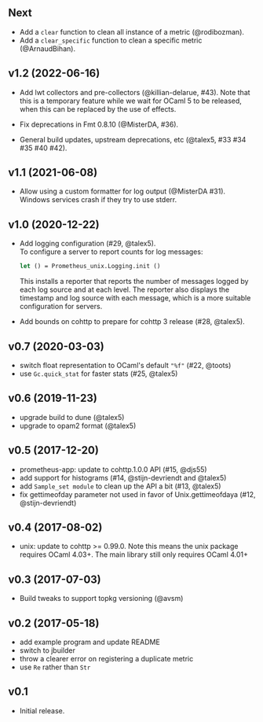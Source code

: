 ## Next

- Add a `clear` function to clean all instance of a metric (@rodibozman).
- Add a `clear_specific` function to clean a specific metric (@ArnaudBihan).

## v1.2 (2022-06-16)

- Add lwt collectors and pre-collectors (@killian-delarue, #43).
  Note that this is a temporary feature while we wait for OCaml 5 to be released,
  when this can be replaced by the use of effects.

- Fix deprecations in Fmt 0.8.10 (@MisterDA, #36).

- General build updates, upstream deprecations, etc (@talex5, #33 #34 #35 #40 #42).

## v1.1 (2021-06-08)

- Allow using a custom formatter for log output (@MisterDA #31).
  Windows services crash if they try to use stderr.

## v1.0 (2020-12-22)

- Add logging configuration (#29, @talex5).  
  To configure a server to report counts for log messages:
  ```ocaml
  let () = Prometheus_unix.Logging.init ()
  ```
  This installs a reporter that reports the number of messages logged by each log source and at each level.
  The reporter also displays the timestamp and log source with each message, which is a more suitable configuration for servers.

- Add bounds on cohttp to prepare for cohttp 3 release (#28, @talex5).

## v0.7 (2020-03-03)

- switch float representation to OCaml's default `"%f"` (#22, @toots)
- use `Gc.quick_stat` for faster stats (#25, @talex5)

## v0.6 (2019-11-23)

- upgrade build to dune (@talex5)
- upgrade to opam2 format (@talex5)

## v0.5 (2017-12-20)

- prometheus-app: update to cohttp.1.0.0 API (#15, @djs55)
- add support for histograms (#14, @stijn-devriendt and @talex5)
- add `Sample_set module` to clean up the API a bit (#13, @talex5)
- fix gettimeofday parameter not used in favor of Unix.gettimeofdaya (#12, @stijn-devriendt)

## v0.4 (2017-08-02)

- unix: update to cohttp >= 0.99.0. Note this means the unix package
  requires OCaml 4.03+. The main library still only requires OCaml 4.01+

## v0.3 (2017-07-03)

- Build tweaks to support topkg versioning (@avsm)

## v0.2 (2017-05-18)

- add example program and update README
- switch to jbuilder
- throw a clearer error on registering a duplicate metric
- use `Re` rather than `Str`

## v0.1

- Initial release.
